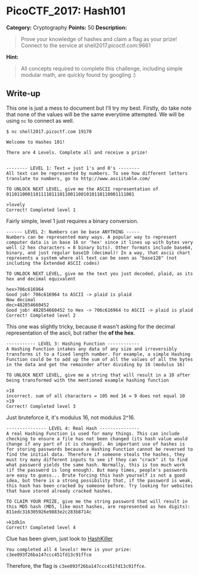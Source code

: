 # PicoCTF_2017: Hash101

**Category:** Cryptography
**Points:** 50
**Description:**

>Prove your knowledge of hashes and claim a flag as your prize! Connect to the service at shell2017.picoctf.com:9661

**Hint:**

>All concepts required to complete this challenge, including simple modular math, are quickly found by googling :)

## Write-up
This one is just a mess to document but I'll try my best. Firstly, do take note that none of the values will be the same everytime attempted. We will be using `nc` to connect as well.

    $ nc shell2017.picoctf.com 19170

	Welcome to Hashes 101!

	There are 4 Levels. Complete all and receive a prize!


	-------- LEVEL 1: Text = just 1's and 0's --------
	All text can be represented by numbers. To see how different letters translate to numbers, go to http://www.asciitable.com/

	TO UNLOCK NEXT LEVEL, give me the ASCII representation of 011011000110111101110110011001010110110001111001

>

    >lovely
    Correct! Completed level 1

Fairly simple, level 1 just requires a binary conversion.

    ------ LEVEL 2: Numbers can be base ANYTHING -----
    Numbers can be represented many ways. A popular way to represent computer data is in base 16 or 'hex' since it lines up with bytes very well (2 hex characters = 8 binary bits). Other formats include base64, binary, and just regular base10 (decimal)! In a way, that ascii chart represents a system where all text can be seen as "base128" (not including the Extended ASCII codes)

    TO UNLOCK NEXT LEVEL, give me the text you just decoded, plaid, as its hex and decimal equivalent

    hex>706c616964
    Good job! 706c616964 to ASCII -> plaid is plaid
    Now decimal
    dec>482854660452
    Good job! 482854660452 to Hex -> 706c616964 to ASCII -> plaid is plaid
    Correct! Completed level 2

This one was slightly tricky, because it wasn't asking for the decimal representation of the ascii, but rather the **of the hex**.

    ----------- LEVEL 3: Hashing Function ------------
    A Hashing Function intakes any data of any size and irreversibly transforms it to a fixed length number. For example, a simple Hashing Function could be to add up the sum of all the values of all the bytes in the data and get the remainder after dividing by 16 (modulus 16)

    TO UNLOCK NEXT LEVEL, give me a string that will result in a 10 after being transformed with the mentioned example hashing function

    >18
    incorrect. sum of all characters = 105 mod 16 = 9 does not equal 10
    >19
    Correct! Completed level 3

Just bruteforce it, it's modulus 16, not modulus 2^16.

    --------------- LEVEL 4: Real Hash ---------------
    A real Hashing Function is used for many things. This can include checking to ensure a file has not been changed (its hash value would change if any part of it is changed). An important use of hashes is for storing passwords because a Hashing Function cannot be reversed to find the initial data. Therefore if someone steals the hashes, they must try many different inputs to see if they can "crack" it to find what password yields the same hash. Normally, this is too much work (if the password is long enough). But many times, people's passwords are easy to guess... Brute forcing this hash yourself is not a good idea, but there is a strong possibility that, if the password is weak, this hash has been cracked by someone before. Try looking for websites that have stored already cracked hashes.

    TO CLAIM YOUR PRIZE, give me the string password that will result in this MD5 hash (MD5, like most hashes, are represented as hex digits):
    811edc316305926e9883e2c283b8714c

    >k1dk1n
    Correct! Completed level 4

Clue has been given, just look to [HashKiller](https://hashkiller.co.uk/md5-decrypter.aspx)

    You completed all 4 levels! Here is your prize: c3ee093f26ba147ccc451fd13c91ffce

Therefore, the flag is `c3ee093f26ba147ccc451fd13c91ffce`.
<!--stackedit_data:
eyJoaXN0b3J5IjpbLTYwNjcxMzQ2OSwxNTU0NzgzNjE5XX0=
-->